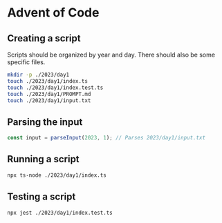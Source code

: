 # Advent of Code

## Creating a script

Scripts should be organized by year and day. There should also be some specific files.

```bash
mkdir -p ./2023/day1
touch ./2023/day1/index.ts
touch ./2023/day1/index.test.ts
touch ./2023/day1/PROMPT.md
touch ./2023/day1/input.txt
```

## Parsing the input

```typescript
const input = parseInput(2023, 1); // Parses 2023/day1/input.txt
```

## Running a script

```bash
npx ts-node ./2023/day1/index.ts
```

## Testing a script

```bash
npx jest ./2023/day1/index.test.ts
```
